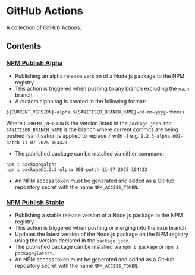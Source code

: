 # GitHub Actions
A collection of GitHub Actions.

## Contents
### [NPM Publish Alpha](./npm-publish-alpha.yml)
- Publishing an alpha release version of a Node.js package to the NPM registry. 
- This action is triggered when pushing to any branch excluding the `main` branch. 
- A custom alpha tag is created in the following format:
```
${CURRENT_VERSION}-alpha.${SANITISED_BRANCH_NAME}-dd-mm-yyyy-hhmmss
``` 
Where `CURRENT_VERSION` is the version listed in the `package.json` and `SANITISED_BRANCH_NAME` is the branch where current commits are being pushed (sanitisation is applied to replace `/` with `-`) e.g. `1.2.3-alpha.001-patch-11-07-2025-104423`. 
- The published package can be installed via either command:
```
npm i package@alpha
npm i package@1.2.3-alpha.001-patch-11-07-2025-104423
``` 
- An NPM access token must be generated and added as a GitHub repository secret with the name `NPM_ACCESS_TOKEN`.  

### [NPM Publish Stable](./npm-publish-stable.yml)
- Publishing a stable release version of a Node.js package to the NPM registry.
- This action is triggered when pushing or merging into the `main` branch.
- Updates the latest version of the Node.js package on the NPM registry using the version declared in the `package.json`.
- The published package can be installed via `npm i package` or `npm i package@latest`. 
- An NPM access token must be generated and added as a GitHub repository secret with the name `NPM_ACCESS_TOKEN`.
